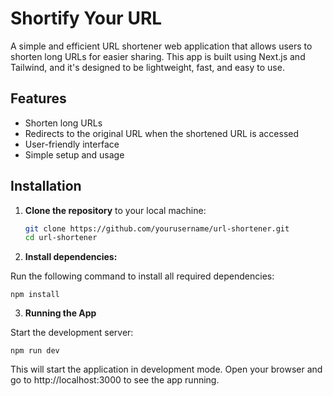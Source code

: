 # Shortify Your URL

A simple and efficient URL shortener web application that allows users to shorten long URLs for easier sharing. This app is built using Next.js and Tailwind, and it's designed to be lightweight, fast, and easy to use.

## Features

- Shorten long URLs
- Redirects to the original URL when the shortened URL is accessed
- User-friendly interface
- Simple setup and usage


## Installation

1. **Clone the repository** to your local machine:

   ```bash
   git clone https://github.com/yourusername/url-shortener.git
   cd url-shortener

2. **Install dependencies:**

Run the following command to install all required dependencies:

    npm install

3. **Running the App**

Start the development server:

    npm run dev

This will start the application in development mode. Open your browser and go to http://localhost:3000 to see the app running.